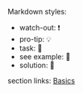 Markdown styles:

  - watch-out: :exclamation:
  - pro-tip: :bulb:
  - task: :wrench:
  - see example: :flashlight:
  - solution: :key:

section links: [Basics](01.md#basics)
